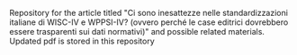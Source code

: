 Repository for the article titled "Ci sono inesattezze nelle standardizzazioni italiane di WISC-IV e WPPSI-IV? (ovvero perché le case editrici dovrebbero essere trasparenti sui dati normativi)" and possible related materials. Updated pdf is stored in this repository

